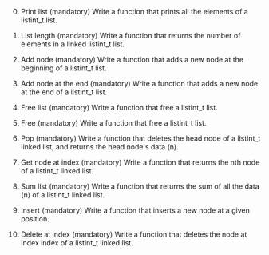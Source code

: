 0. Print list (mandatory)
Write a function that prints all the elements of a listint_t list.

1. List length (mandatory)
Write a function that returns the number of elements in a linked listint_t list.

2. Add node (mandatory)
Write a function that adds a new node at the beginning of a listint_t list.

3. Add node at the end (mandatory)
Write a function that adds a new node at the end of a listint_t list.

4. Free list (mandatory)
Write a function that free a listint_t list.

5. Free (mandatory)
Write a function that free a listint_t list.

6. Pop (mandatory)
Write a function that deletes the head node of a listint_t linked list, and
returns the head node's data (n).

7. Get node at index (mandatory)
Write a function that returns the nth node of a listint_t linked list.

8. Sum list (mandatory)
Write a function that returns the sum of all the data (n) of a listint_t
linked list.

9. Insert (mandatory)
Write a function that inserts a new node at a given position.

10. Delete at index (mandatory)
Write a function that deletes the node at index index of a listint_t linked
list.